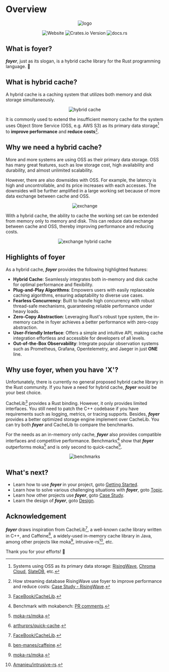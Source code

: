 # Overview

<div style="text-align:center">

![logo](/img/logo/slogan.min.svg)

</div>

<div style="text-align: center;">

![Website](https://img.shields.io/website?url=https%3A%2F%2Ffoyer-rs.github.io/foyer&up_message=foyer-rs.github.io/foyer&style=for-the-badge&logo=rust&labelColor=555555)
![Crates.io Version](https://img.shields.io/crates/v/foyer?style=for-the-badge&logo=docs.rs&labelColor=555555)
![docs.rs](https://img.shields.io/docsrs/foyer?style=for-the-badge&logo=docs.rs&labelColor=555555)

</div>

## What is foyer?

***foyer***, just as its slogan, is a hybrid cache library for the Rust programming language. 🦀

## What is hybrid cache?

A hybrid cache is a caching system that utilizes both memory and disk storage simultaneously.

<div style="text-align: center;">

  ![hybrid cache](./assets/hybrid-cache.svg)
  
</div>

It is commonly used to extend the insufficient memory cache for the system uses Object Store Service (OSS, e.g. AWS S3) as its primary data storage[^oss-dia] to **improve performance** and **reduce costs**[^risingwave].

## Why we need a hybrid cache?

More and more systems are using OSS as their primary data storage. OSS has many great features, such as low storage cost, high availability and durability, and almost unlimited scalability.

However, there are also downsides with OSS. For example, the latency is high and uncontrollable, and its price increases with each accesses. The downsides will be further amplified in a large working set because of more data exchange between cache and OSS.

<div style="text-align: center;">

  ![exchange](./assets/exchange.svg)
  
</div>

With a hybrid cache, the ability to cache the working set can be extended from memory only to memory and disk. This can reduce data exchange between cache and OSS, thereby improving performance and reducing costs.

<div style="text-align: center;">

  ![exchange hybrid cache](./assets/exchange-hybrid-cache.svg)

</div>

## Highlights of foyer

As a hybrid cache, ***foyer*** provides the following highlighted features:

- **Hybrid Cache**: Seamlessly integrates both in-memory and disk cache for optimal performance and flexibility.
- **Plug-and-Play Algorithms**: Empowers users with easily replaceable caching algorithms, ensuring adaptability to diverse use cases.
- **Fearless Concurrency**: Built to handle high concurrency with robust thread-safe mechanisms, guaranteeing reliable performance under heavy loads.
- **Zero-Copy Abstraction**: Leveraging Rust's robust type system, the in-memory cache in foyer achieves a better performance with zero-copy abstraction.
- **User-Friendly Interface**: Offers a simple and intuitive API, making cache integration effortless and accessible for developers of all levels.
- **Out-of-the-Box Observability**: Integrate popular observation systems such as Prometheus, Grafana, Opentelemetry, and Jaeger in just **ONE** line.

## Why use foyer, when you have 'X'?

Unfortunately, there is currently no general proposed hybrid cache library in the Rust community. If you have a need for hybrid cache, ***foyer*** would be your best choice.

CacheLib[^cachelib] provides a Rust binding. However, it only provides limited interfaces. You still need to patch the C++ codebase if you have requirements such as logging, metrics, or tracing supports. Besides, ***foyer*** provides a better optimized storage engine implement over CacheLib. You can try both ***foyer*** and CacheLib to compare the benchmarks.

For the needs as an in-memory only cache, ***foyer*** also provides compatible interfaces and competitive performance. Benchmarks[^benchmark] show that ***foyer*** outperforms moka[^moka] and is only second to quick-cache[^quick-cache].

<div style="text-align: center;">

  ![benchmarks](./assets/benchmarks.svg)

</div>

## What's next?

- Learn how to use ***foyer*** in your project, goto [Getting Started](/docs/category/getting-started).
- Learn how to solve various challenging situations with ***foyer***, goto [Topic](/docs/category/topic).
- Learn how other projects use ***foyer***, goto [Case Study](/docs/category/case-study).
- Learn the design of ***foyer***, goto [Design](/docs/category/design).

## Acknowledgement

***foyer*** draws inspiration from CacheLib[^cachelib], a well-known cache library written in C++, and Caffeine[^caffeine], a widely-used in-memory cache library in Java, among other projects like moka[^moka], intrusive-rs[^intrusive-rs], etc.

Thank you for your efforts! 🥰

[^oss-dia]: Systems using OSS as its primary data storage: [RisingWave](https://github.com/risingwavelabs/risingwave), [Chroma Cloud](https://github.com/chroma-core/chroma), [SlateDB](https://github.com/slatedb/slatedb), etc.

[^risingwave]: How streaming database RisingWave use foyer to improve performance and reduce costs: [Case Study - RisingWave](/docs/case-study/risingwave).

[^cachelib]: [FaceBook/CacheLib](https://github.com/facebook/cachelib).

[^benchmark]: Benchmark with mokabench[^mokabench]: [PR comments](https://github.com/moka-rs/mokabench/pull/20#issuecomment-2080429290).

[^moka]: [moka-rs/moka](https://github.com/moka-rs/moka).

[^quick-cache]: [arthurprs/quick-cache](https://github.com/arthurprs/quick-cache).

[^caffeine]: [ben-manes/caffeine](https://github.com/ben-manes/caffeine).

[^intrusive-rs]: [Amanieu/intrusive-rs](https://github.com/Amanieu/intrusive-rs).

[^mokabench]: [moka-rs/mokabench](https://github.com/moka-rs/mokabench).